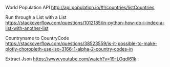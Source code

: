 World Population API
http://api.population.io/#!/countries/listCountries

Run through a List with a List
https://stackoverflow.com/questions/1012185/in-python-how-do-i-index-a-list-with-another-list

Countryname to CountryCode
https://stackoverflow.com/questions/38523559/is-it-possible-to-make-plotly-choropleth-use-iso-3166-1-alpha-2-country-codes-in

Extract Json
https://www.youtube.com/watch?v=19-LOqdI61k
